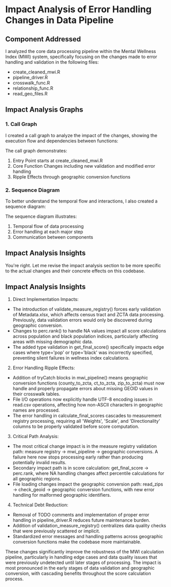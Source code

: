 # Impact Analysis of Error Handling Changes in Data Pipeline

## Component Addressed 
I analyzed the core data processing pipeline within the Mental Wellness Index (MWI) system, specifically focusing on the changes made to error handling and validation in the following files:
- create_cleaned_mwi.R
- pipeline_driver.R
- crosswalk_func.R
- relationship_func.R
- read_geo_files.R

## Impact Analysis Graphs

### 1. Call Graph 
I created a call graph to analyze the impact of the changes, showing the execution flow and dependencies between functions:

The call graph demonstrates:
1. Entry Point starts at create_cleaned_mwi.R
2. Core Function Changes including new validation and modified error handling
3. Ripple Effects through geographic conversion functions

### 2. Sequence Diagram
To better understand the temporal flow and interactions, I also created a sequence diagram:

The sequence diagram illustrates:
1. Temporal flow of data processing
2. Error handling at each major step
3. Communication between components

## Impact Analysis Insights
You're right. Let me revise the impact analysis section to be more specific to the actual changes and their concrete effects on this codebase.

## Impact Analysis Insights

1. Direct Implementation Impacts:
- The introduction of validate_measure_registry() forces early validation of Metadata.xlsx, which affects census tract and ZCTA data processing. Previously, data validation errors would only be discovered during geographic conversion.
- Changes to perc.rank() to handle NA values impact all score calculations across population and black population indices, particularly affecting areas with missing demographic data.
- The added type validation in get_final_score() specifically impacts edge cases where type='pop' or type='black' was incorrectly specified, preventing silent failures in wellness index calculations.

2. Error Handling Ripple Effects:
- Addition of tryCatch blocks in mwi_pipeline() means geographic conversion functions (county_to_zcta, ct_to_zcta, zip_to_zcta) must now handle and properly propagate errors about missing GEOID values in their crosswalk tables.
- File I/O operations now explicitly handle UTF-8 encoding issues in read.csv operations, affecting how non-ASCII characters in geographic names are processed.
- The error handling in calculate_final_scores cascades to measurement registry processing, requiring all 'Weights', 'Scale', and 'Directionality' columns to be properly validated before score computation.

3. Critical Path Analysis:
- The most critical change impact is in the measure registry validation path: measure registry → mwi_pipeline → geographic conversions. A failure here now stops processing early rather than producing potentially invalid results.
- Secondary impact path is in score calculation: get_final_score → perc.rank, where NA handling changes affect percentile calculations for all geographic regions.
- File loading changes impact the geographic conversion path: read_zips → check_geoid → geographic conversion functions, with new error handling for malformed geographic identifiers.

4. Technical Debt Reduction:
- Removal of TODO comments and implementation of proper error handling in pipeline_driver.R reduces future maintenance burden.
- Addition of validation_measure_registry() centralizes data quality checks that were previously scattered or implicit.
- Standardized error messages and handling patterns across geographic conversion functions make the codebase more maintainable.

These changes significantly improve the robustness of the MWI calculation pipeline, particularly in handling edge cases and data quality issues that were previously undetected until later stages of processing. The impact is most pronounced in the early stages of data validation and geographic conversion, with cascading benefits throughout the score calculation process.
